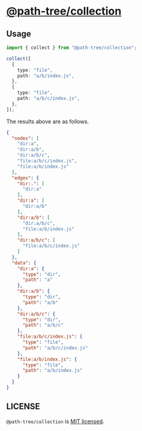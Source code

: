# [@path-tree/collection](https://github.com/Himenon/path-tree/tree/master/packages/collection)

## Usage

```ts
import { collect } from "@path-tree/collection";

collect([
  {
    type: "file",
    path: "a/b/index.js",
  },
  {
    type: "file",
    path: "a/b/c/index.js",
  },
]);
```

The results above are as follows.

```json
{
  "nodes": [
    "dir:a",
    "dir:a/b",
    "dir:a/b/c",
    "file:a/b/c/index.js",
    "file:a/b/index.js"
  ],
  "edges": {
    "dir:.": [
      "dir:a"
    ],
    "dir:a": [
      "dir:a/b"
    ],
    "dir:a/b": [
      "dir:a/b/c",
      "file:a/b/index.js"
    ],
    "dir:a/b/c": [
      "file:a/b/c/index.js"
    ]
  },
  "data": {
    "dir:a": {
      "type": "dir",
      "path": "a"
    },
    "dir:a/b": {
      "type": "dir",
      "path": "a/b"
    },
    "dir:a/b/c": {
      "type": "dir",
      "path": "a/b/c"
    },
    "file:a/b/c/index.js": {
      "type": "file",
      "path": "a/b/c/index.js"
    },
    "file:a/b/index.js": {
      "type": "file",
      "path": "a/b/index.js"
    }
  }
}
```

## LICENSE

`@path-tree/collection` is [MIT licensed](./LICENSE).

